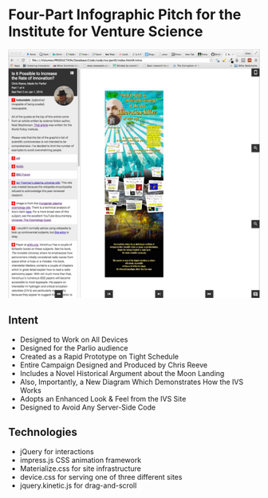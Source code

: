 # Four-Part Infographic Pitch for the Institute for Venture Science

<p align="center">
  <img src="https://github.com/worldviewer/worldviewer.github.io/blob/master/infographic-desktop.jpg" />
</p>

## Intent

- Designed to Work on All Devices
- Designed for the Parlio audience
- Created as a Rapid Prototype on Tight Schedule
- Entire Campaign Designed and Produced by Chris Reeve
- Includes a Novel Historical Argument about the Moon Landing
- Also, Importantly, a New Diagram Which Demonstrates How the IVS Works
- Adopts an Enhanced Look & Feel from the IVS Site
- Designed to Avoid Any Server-Side Code

## Technologies

- jQuery for interactions
- impress.js CSS animation framework
- Materialize.css for site infrastructure
- device.css for serving one of three different sites
- jquery.kinetic.js for drag-and-scroll

